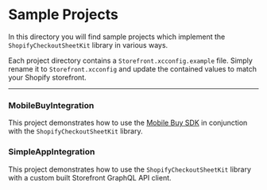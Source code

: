 # Sample Projects

In this directory you will find sample projects which implement the `ShopifyCheckoutSheetKit` library in various ways.

Each project directory contains a `Storefront.xcconfig.example` file. Simply rename it to `Storefront.xcconfig` and update the contained values to match your Shopify storefront.

---

### MobileBuyIntegration

This project demonstrates how to use the [Mobile Buy SDK](https://github.com/Shopify/mobile-buy-sdk-ios) in conjunction with the `ShopifyCheckoutSheetKit` library.

### SimpleAppIntegration

This project demonstrates how to use the `ShopifyCheckoutSheetKit` library with a custom built Storefront GraphQL API client.
